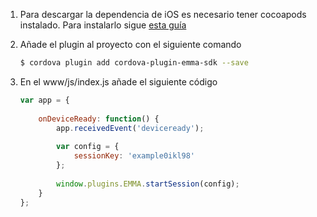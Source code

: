 1. Para descargar la dependencia de iOS es necesario tener cocoapods instalado. Para instalarlo sigue [esta guía](https://guides.cocoapods.org/using/getting-started.html#toc_3)

2. Añade el plugin al proyecto con el siguiente comando

	```bash 
	$ cordova plugin add cordova-plugin-emma-sdk --save
	```
	
3. En el www/js/index.js añade el siguiente código

	```javascript
	var app = {
	    
	    onDeviceReady: function() {
	        app.receivedEvent('deviceready');
	        
	        var config = {
	            sessionKey: 'example0ikl98'
	        };
	        
	        window.plugins.EMMA.startSession(config);
	    }
	};
	```